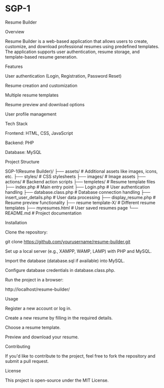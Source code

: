 # SGP-1
Resume Builder

Overview

Resume Builder is a web-based application that allows users to create, customize, and download professional resumes using predefined templates. The application supports user authentication, resume storage, and template-based resume generation.

Features

User authentication (Login, Registration, Password Reset)

Resume creation and customization

Multiple resume templates

Resume preview and download options

User profile management

Tech Stack

Frontend: HTML, CSS, JavaScript

Backend: PHP

Database: MySQL

Project Structure

SGP-1(Resume Builder)/
├── assets/                # Additional assets like images, icons, etc.
├── styles/                # CSS stylesheets
├── images/                # Image assets
├── actions/               # Backend action scripts
├── templetes/             # Resume template files
├── index.php              # Main entry point
├── Login.php              # User authentication handling
├── database.class.php     # Database connection handling
├── insert_user_details.php # User data processing
├── display_resume.php     # Resume preview functionality
├── resume template-X/     # Different resume templates
├── myresumes.html         # User saved resumes page
└── README.md              # Project documentation

Installation

Clone the repository:

git clone https://github.com/yourusername/resume-builder.git

Set up a local server (e.g., XAMPP, WAMP, LAMP) with PHP and MySQL.

Import the database (database.sql if available) into MySQL.

Configure database credentials in database.class.php.

Run the project in a browser:

http://localhost/resume-builder/

Usage

Register a new account or log in.

Create a new resume by filling in the required details.

Choose a resume template.

Preview and download your resume.

Contributing

If you'd like to contribute to the project, feel free to fork the repository and submit a pull request.

License

This project is open-source under the MIT License.
